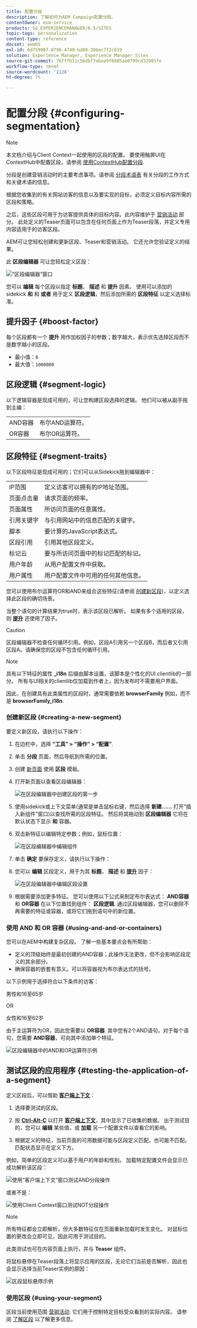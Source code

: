```yaml
---
title: 配置分段
description: 了解如何为AEM Campaign配置分段。
contentOwner: msm-service
products: SG_EXPERIENCEMANAGER/6.5/SITES
topic-tags: personalization
content-type: reference
docset: aem65
exl-id: 6d759907-8796-4749-bd80-306ec7f2c819
solution: Experience Manager, Experience Manager Sites
source-git-commit: 76fffb11c56dbf7ebee9f6805ae0799cd32985fe
workflow-type: tm+mt
source-wordcount: '1128'
ht-degree: 7%

---
```



# 配置分段 {#configuring-segmentation}

>[!NOTE]
>
>本文档介绍与Client Context一起使用的区段的配置。 要使用触屏UI在ContextHub中配置区段，请参阅 [使用ContextHub配置分段](/help/sites-administering/segmentation.md).

分段是创建营销活动时的主要考虑事项。请参阅 [分段术语表](/help/sites-authoring/segmentation-overview.md) 有关分段的工作方式和关键术语的信息。

根据您收集到的有关网站访客的信息以及要实现的目标，必须定义目标内容所需的区段和策略。

之后，这些区段可用于为访客提供具体的目标内容。此内容维护于 [营销活动](/help/sites-classic-ui-authoring/classic-personalization-campaigns.md) 部分。 此处定义的Teaser页面可以包含在任何页面上作为Teaser段落，并定义专用内容适用于的访客区段。

AEM可让您轻松创建和更新区段、Teaser和营销活动。 它还允许您验证定义的结果。

此 **区段编辑器** 可让您轻松定义区段：

![“区段编辑器”窗口](assets/segmenteditor.png)

您可以 **编辑** 每个区段以指定 **标题**， **描述** 和 **提升** 因素。 使用可以添加的sidekick **和** 和 **或者** 用于定义 **区段逻辑**，然后添加所需的 **区段特征** 以定义选择标准。

## 提升因子 {#boost-factor}

每个区段都有一个 **提升** 用作加权因子的参数；数字越大，表示优先选择区段而不是数字越小的区段。

* 最小值：`0`
* 最大值：`1000000`

## 区段逻辑 {#segment-logic}

以下逻辑容器是现成可用的，可让您构建区段选择的逻辑。 他们可以被从副手拖到主编：

<table>
 <tbody>
  <tr>
   <td> AND容器<br /> </td>
   <td> 布尔AND运算符。<br /> </td>
  </tr>
  <tr>
   <td> OR容器<br /> </td>
   <td> 布尔OR运算符。</td>
  </tr>
 </tbody>
</table>

## 区段特征 {#segment-traits}

以下区段特征是现成可用的；它们可以从Sidekick拖到编辑器中：

<table>
 <tbody>
  <tr>
   <td> IP范围<br /> </td>
   <td>定义访客可以拥有的IP地址范围。<br /> </td>
  </tr>
  <tr>
   <td> 页面点击量<br /> </td>
   <td>请求页面的频率。 <br /> </td>
  </tr>
  <tr>
   <td> 页面属性<br /> </td>
   <td>所访问页面的任意属性。<br /> </td>
  </tr>
  <tr>
   <td> 引用关键字<br /> </td>
   <td>与引用网站中的信息匹配的关键字。 <br /> </td>
  </tr>
  <tr>
   <td> 脚本</td>
   <td>要计算的JavaScript表达式。<br /> </td>
  </tr>
  <tr>
   <td> 区段引用 <br /> </td>
   <td>引用其他区段定义。<br /> </td>
  </tr>
  <tr>
   <td> 标记云<br /> </td>
   <td>要与所访问页面中的标记匹配的标记。<br /> </td>
  </tr>
  <tr>
   <td> 用户年龄<br /> </td>
   <td>从用户配置文件中获取。<br /> </td>
  </tr>
  <tr>
   <td> 用户属性<br /> </td>
   <td>用户配置文件中可用的任何其他信息。 </td>
  </tr>
 </tbody>
</table>

您可以使用布尔运算符OR和AND来组合这些特征(请参阅 [创建新区段](#creating-a-new-segment))，以定义选择此区段的确切场景。

当整个语句的计算结果为true时，表示该区段已解析。 如果有多个适用的区段，则 **[提升](/help/sites-administering/campaign-segmentation.md#boost-factor)** 还使用了因子。

>[!CAUTION]
>
>区段编辑器不检查任何循环引用。例如，区段A引用另一个区段B，而后者又引用区段A。请确保您的区段不包含任何循环引用。

>[!NOTE]
>
>具有以下特征的属性 **_i18n** 后缀由脚本设置，该脚本是个性化的UI clientlib的一部分。 所有与UI相关的clientlib仅加载到作者上，因为发布时不需要用户界面。
>
>因此，在创建具有此类属性的区段时，通常需要依赖 **browserFamily** 例如，而不是 **browserFamily_i18n**.

### 创建新区段 {#creating-a-new-segment}

要定义新区段，请执行以下操作：

1. 在边栏中，选择 **“工具” > “操作” > “配置”**.
1. 单击 **分段** 页面，然后导航到所需的位置。
1. 创建 [新页面](/help/sites-authoring/editing-content.md#creatinganewpage) 使用 **区段** 模板。
1. 打开新页面以查看区段编辑器：

   ![在区段编辑器中创建区段的第一步](assets/screen_shot_2012-02-02at101726am.png)

1. 使用sidekick或上下文菜单(通常是单击鼠标右键，然后选择 **新建……** 打开“插入新组件”窗口)以查找所需的区段特征。 然后将其拖动到 **区段编辑器** 它将在默认状态下显示 **和** 容器。
1. 双击新特征以编辑特定参数；例如，鼠标位置：

   ![在区段编辑器中编辑组件](assets/screen_shot_2012-02-02at103135am.png)

1. 单击 **确定** 要保存定义，请执行以下操作：
1. 您可以 **编辑** 区段定义，用于为其 **标题**， **描述** 和 **[提升](#boost-factor)** 因子：

   ![在区段编辑器中编辑区段设置](assets/screen_shot_2012-02-02at103547am.png)

1. 根据需要添加更多特征。 您可以使用以下公式来制定布尔表达式： **AND容器** 和 **OR容器** 在以下位置找到组件： **区段逻辑**. 通过区段编辑器，您可以删除不再需要的特征或容器，或将它们拖到语句中的新位置。

### 使用 AND 和 OR 容器 {#using-and-and-or-containers}

您可以在AEM中构建复杂区段。 了解一些基本要点会有所帮助：

* 定义的顶级始终是最初创建的AND容器；此操作无法更改，但不会影响区段定义的其余部分。
* 确保容器的嵌套有意义。可以将容器视为布尔表达式的括号。

以下示例用于选择符合以下条件的访客：

男性和16至65岁

OR

女性和16至62岁

由于主运算符为OR，因此您需要以 **OR容器**. 其中您有2个AND语句，对于每个语句，您需要 **AND容器**，可向其中添加单个特征。

![区段编辑器中的AND和OR运算符示例](assets/screen_shot_2012-02-02at105145am.png)

## 测试区段的应用程序 {#testing-the-application-of-a-segment}

定义区段后，可以借助 **[客户端上下文](/help/sites-administering/client-context.md)**：

1. 选择要测试的区段。
1. 按 **[Ctrl-Alt-C](/help/sites-authoring/page-authoring.md#keyboardshortcuts)** 以打开 **[客户端上下文](/help/sites-administering/client-context.md)**，其中显示了已收集的数据。 出于测试目的，您可以 **编辑** 某些值，或 **加载** 另一个配置文件以查看它的影响。

1. 根据定义的特征，当前页面的可用数据可能与区段定义匹配，也可能不匹配。 匹配状态显示在定义下方。

例如，简单的区段定义可以基于用户的年龄和性别。 加载特定配置文件会显示已成功解析该区段：

![使用“客户端上下文”窗口测试AND分段操作](assets/screen_shot_2012-02-02at105926am.png)

或者不是：

![使用Client Context窗口测试NOT分段操作](assets/screen_shot_2012-02-02at110019am.png)

>[!NOTE]
>
>所有特征都会立即解析，但大多数特征仅在页面重新加载时发生变化。 对鼠标位置的更改会立即可见，因此可用于测试目的。

此类测试也可在内容页面上执行，并与 **Teaser** 组件。

将鼠标悬停在Teaser段落上将显示应用的区段，无论它们当前是否解析，因此也会显示选择当前Teaser实例的原因：

![区段鼠标悬停示例](assets/chlimage_1-47.png)

### 使用区段 {#using-your-segment}

区段当前使用范围 [营销活动](/help/sites-classic-ui-authoring/classic-personalization-campaigns.md). 它们用于控制特定目标受众看到的实际内容。 请参阅 [了解区段](/help/sites-authoring/segmentation-overview.md) 以了解更多信息。
